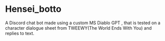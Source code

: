 # Hensei_botto
A Discord chat bot made using a custom MS Diablo GPT , that is tested on a character dialogue sheet from TWEEWY(The World Ends With You) and replies to text.

